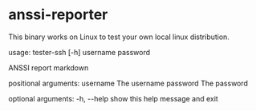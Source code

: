 # anssi-reporter
This binary works on Linux to test your own local linux distribution.

usage: tester-ssh [-h] username password

ANSSI report markdown

positional arguments:
  username    The username
  password    The password

optional arguments:
  -h, --help  show this help message and exit
